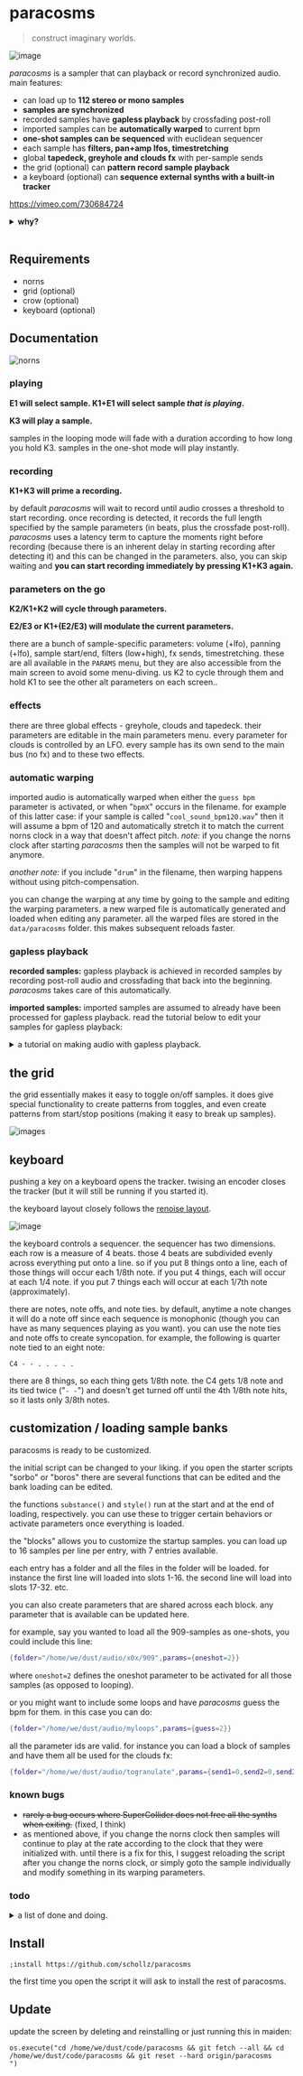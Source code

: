 # paracosms

> construct imaginary worlds.

![image](https://user-images.githubusercontent.com/6550035/179411170-6295d18b-ab4c-44a7-a2ae-e313dd24c0ba.png)

*paracosms* is a sampler that can playback or record synchronized audio. main features:

- can load up to **112 stereo or mono samples**
- **samples are synchronized** 
- recorded samples have **gapless playback** by crossfading post-roll
- imported samples can be **automatically warped** to current bpm
- **one-shot samples can be sequenced** with euclidean sequencer
- each sample has **filters, pan+amp lfos, timestretching**
- global **tapedeck, greyhole and clouds fx** with per-sample sends 
- the grid (optional) can **pattern record sample playback**
- a keyboard (optional) can **sequence external synths with a built-in tracker**

https://vimeo.com/730684724

<details><summary><strong>why?</strong></summary><br>

between april and june 2022 I made music primarily with [scripts][], SuperCollider, sox and random pre-recorded samples from other musicians. this endeavor culminated in [an album of 100 songs][DevelopingAnAlbum]. (more on that [here][]).

during this time I put together a SuperCollider class I called "[paracosms][]" which is essentially allowed unlimited synchronized turntables that can be switched between one-shots and synchronized loops. initially I took a bunch of samples I collected and threw them into the grid with a thin norns wrapper around this SuperCollider paracosms class. it was [very fun][VeryFun]. 

also during this time I was thinking about recording perfectly seamless loops of audio. I added [a new function to do this easily in softcut](https://github.com/schollz/softcut-lib/tree/rec-once4). but I realized I wanted to do it with SuperCollider too. I ended up making "[ouroborus][]" which allows recording of seamless loops directly to disk by [fading in a post-roll](https://fredrikolofsson.com/f0blog/buffer-xfader/) to the beginning of a recording.

without intending, I realized that I could combine ourborous with paracosms together into sampler/looper thing. its basically a thing that excels at recording and playing perfect audio loops. norns became the glue for these two supercollider classes which is now this *paracosms* script. 


</details>
<br>



## Requirements

- norns
- grid (optional)
- crow (optional)
- keyboard (optional)

## Documentation

![norns](https://user-images.githubusercontent.com/6550035/179410985-0ee42e5b-49e2-420d-8ef0-8107e49b42eb.jpg)

### playing

**E1 will select sample. K1+E1 will select sample *that is playing*.**

**K3 will play a sample.** 


samples in the looping mode will fade with a duration according to how long you hold K3. samples in the one-shot mode will play instantly.

### recording

**K1+K3 will prime a recording.** 

by default *paracosms* will wait to record until audio crosses a threshold to start recording. once recording is detected, it records the full length specified by the sample parameters (in beats, plus the crossfade post-roll). *paracosms* uses a latency term to capture the moments right before recording (because there is an inherent delay in starting recording after detecting it) and this can be changed in the parameters. also, you can skip waiting and **you can start recording immediately by pressing K1+K3 again.**

### parameters on the go

**K2/K1+K2 will cycle through parameters.** 

**E2/E3 or K1+(E2/E3) will modulate the current parameters.**

there are a bunch of sample-specific parameters: volume (+lfo), panning (+lfo), sample start/end, filters (low+high), fx sends, timestretching. these are all available in the `PARAMS` menu, but they are also accessible from the main screen to avoid some menu-diving. us K2 to cycle through them and hold K1 to see the other alt parameters on each screen..

### effects

there are three global effects - greyhole, clouds and tapedeck. their parameters are editable in the main parameters menu. every parameter for clouds is controlled by an LFO. every sample has its own send to the main bus (no fx) and to these two effects.

### automatic warping

imported audio is automatically warped when either the `guess bpm` parameter is activated, or when "`bpmX`" occurs in the filename. for example of this latter case: if your sample is called "`cool_sound_bpm120.wav`" then it will assume a bpm of 120 and automatically stretch it to match the current norns clock in a way that doesn't affect pitch. _note:_ if you change the norns clock after starting *paracosms* then the samples will not be warped to fit anymore.  

_another note:_ if you include "`drum`" in the filename, then warping happens without using pitch-compensation.

you can change the warping at any time by going to the sample and editing the warping parameters. a new warped file is automatically generated and loaded when editing any parameter. all the warped files are stored in the `data/paracosms` folder. this makes subsequent reloads faster.

### gapless playback

**recorded samples:** gapless playback is achieved in recorded samples by recording post-roll audio and crossfading that back into the beginning. *paracosms* takes care of this automatically.

**imported samples:** imported samples are assumed to already have been processed for gapless playback. read the tutorial below to edit your samples for gapless playback:

<details><summary>a tutorial on making audio with gapless playback.</summary><br>

I created [a tool to automatically make seamless loops][AToolToAutomaticallyMakeSeamless] out of audio. to use this tool simply rename your file to include `bpmX` in the filename (where `X` is the source bpm of the file). for example, a 120 bpm file, "`drums.wav`" would be renamed "`drums_bpm120.wav`". then install `seamlessloop` by running this in maiden:

```
os.execute("wget -P /tmp/ https://github.com/schollz/seamlessloop/releases/download/v0.1.1/seamlessloop_0.1.1_Linux-RaspberryPi.deb && sudo dpkg --install /tmp/seamlessloop*.deb && seamlessloop --version")
```

now you can run `seamlessloop` on folders or files. for example:

```
os.execute("seamlessloop --in-folder ~/dust/audio/loops --out-folder ~/dust/audio/quantized-loops")
```

this tool does one of two things: *if* the number of determined beats is greater than a multiple of 4 then those extra beats are used to crossfade and make a seamless sample. *otherwise*, if the number determined beats is slightly less than a multiple of 4 then a gap of silence is appended to the end and the endpoints are faded by 5 ms to reduce clicks.

</details>

## the grid

the grid essentially makes it easy to toggle on/off samples. it does give special functionality to create patterns from toggles, and even create patterns from start/stop positions (making it easy to break up samples).

![images](https://user-images.githubusercontent.com/6550035/180621149-f479edee-53ea-4b89-bdce-48e25d95d0c1.png)




## keyboard

pushing a key on a keyboard opens the tracker. twising an encoder closes the tracker (but it will still be running if you started it).

the keyboard layout closely follows the [renoise layout](https://tutorials.renoise.com/wiki/Playing_Notes_with_the_Computer_Keyboard).

![image](https://user-images.githubusercontent.com/6550035/181408330-395348fb-3025-4c62-9367-770914790b46.png)

the keyboard controls a sequencer. the sequencer has two dimensions. each row is a measure of 4 beats. those 4 beats are subdivided evenly across everything put onto a line. so if you put 8 things onto a line, each of those things will occur each 1/8th note. if you put 4 things, each will occur at each 1/4 note. if you put 7 things each will occur at each 1/7th note (approximately).

there are notes, note offs, and note ties. by default, anytime a note changes it will do a note off since each sequence is monophonic (though you can have as many sequences playing as you want). you can use the note ties and note offs to create syncopation. for example, the following is quarter note tied to an eight note:

```
C4 - - . . . . .
```

there are 8 things, so each thing gets 1/8th note. the C4 gets 1/8 note and its tied twice ("`- -`") and doesn't get turned off until the 4th 1/8th note hits, so it lasts only 3/8th notes.

## customization / loading sample banks

paracosms is ready to be customized.

the initial script can be changed to your liking. if you open the starter scripts "sorbo" or "boros" there are several functions that can be edited and the bank loading can be edited.

the functions `substance()` and `style()` run at the start and at the end of loading, respectively. you can use these to trigger certain behaviors or activate parameters once everything is loaded.

the "blocks" allows you to customize the startup samples. you can load up to 16 samples per line per entry, with 7 entries available.

each entry has a folder and all the files in the folder will be loaded. for instance the first line will loaded into slots 1-16. the second line will load into slots 17-32. etc.

you can also create parameters that are shared across each block. any parameter that is available can be updated here. 

for example, say you wanted to load all the 909-samples as one-shots, you could include this line:

```lua
{folder="/home/we/dust/audio/x0x/909",params={oneshot=2}}
```

where `oneshot=2` defines the oneshot parameter to be activated for all those samples (as opposed to looping).

or you might want to include some loops and have *paracosms* guess the bpm for them. in this case you can do:


```lua
{folder="/home/we/dust/audio/myloops",params={guess=2}}
```

all the parameter ids are valid. for instance you can load a block of samples and have them all be used for the clouds fx:


```lua
{folder="/home/we/dust/audio/togranulate",params={send1=0,send2=0,send3=100}}
```

### known bugs

- ~~rarely a bug occurs where SuperCollider does not free all the synths when exiting.~~ (fixed, I think)
- as mentioned above, if you change the norns clock then samples will continue to play at the rate according to the clock that they were initialized with. until there is a fix for this, I suggest reloading the script after you change the norns clock, or simply goto the sample individually and modify something in its warping parameters.


### todo

<details><summary>a list of done and doing.</summary>


- pattern saving/loading
- ui to explain pattern recording
- fix bugs
- logarithm hold length?
- retrigger option for one-shot playback
- add record countdown (using Stepper and Phasor bus that overrides the record trig)?
- ~~pattern recording~~
- ~~keep track of the longest playing sample and - ~~add more patterns~~
- ~~upload the seamlessloop binary and audiowaveform~~
- ~~add more install steps for required files~~
- ~~keyboard help~~
- ~~add page for sample position~~
- ~~make test of pages for patterns~~
- ~~light up when recording~~
- ~~keep track of the longest playing sample and reset everything when the current beat exceeds the beat of the longest sample~~
- ~~calculate lcm of all current beats and reset every time lattice hits it (to stay synced)~~
- ~~show/hide sample~~
- ~~record beats should be a global parameter that gets imported to the next track when recording~~
- ~~add metronome~~
- ~~add greyhole as another send~~
- ~~add option to record to a new track each time (available from ui)~~
- ~~when changing send, untoggle sends~~
- ~~try to guess bpm based on length of sample~~
- ~~add midi transports (for syncing)~~
- ~~load in the 808 kit by default as oneshot into the last row~~
- ~~add miclouds granulator~~
- ~~add euclideans~~
- ~~add global sync (syncs all synths and resets the main phasor)~~
- ~~add pan~~
- ~~add recording~~
- ~~make the first sample a metronome sample (store metronome)~~
- ~~redo grid~~
- ~~add option for number of beats to record~~
- ~~add options in for semitone change~~
- ~~add options in for speed change~~
- ~~add option to declare whether it is “drum” or “melodic”~~
- ~~when adding buf, check to see if syn is running with that id and replace its bufnum~~

</details>


## Install

```
;install https://github.com/schollz/paracosms
```

the first time you open the script it will ask to install the rest of paracosms.

## Update

update the screen by deleting and reinstalling or just running this in maiden:

```
os.execute("cd /home/we/dust/code/paracosms && git fetch --all && cd /home/we/dust/code/paracosms && git reset --hard origin/paracosms
")
```

[DevelopingAnAlbum]: https://infinitedigits.bandcamp.com/album/paracosms
[here]: https://llllllll.co/t/paracosms/56683
[paracosms]: https://github.com/schollz/paracosms/blob/main/lib/Paracosms.sc
[VeryFun]: https://www.instagram.com/p/CfogWyBFZ-V/
[ouroborus]: https://github.com/schollz/paracosms/blob/main/lib/Ouroboros.sc
[AToolToAutomaticallyMakeSeamless]: https://github.com/schollz/seamlessloop
[scripts]: https://github.com/schollz/raw
[InTheseLines]: https://github.com/schollz/paracosms/blob/4338e7306809f3051c482e87a62fd55aadf4c594/paracosms.lua#L24-L30
